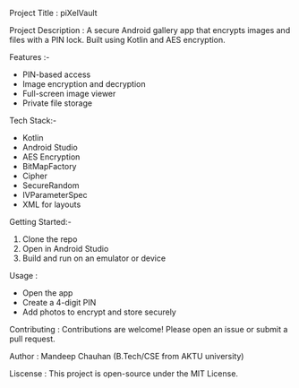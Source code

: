 Project Title : piXelVault

Project Description : A secure Android gallery app that encrypts images and files with a PIN lock. Built using Kotlin and AES encryption.

Features :-
- PIN-based access
- Image encryption and decryption
- Full-screen image viewer
- Private file storage

Tech Stack:-
- Kotlin
- Android Studio
- AES Encryption
- BitMapFactory
- Cipher
- SecureRandom
- IVParameterSpec
- XML for layouts

Getting Started:-
1. Clone the repo
2. Open in Android Studio
3. Build and run on an emulator or device

Usage : 
- Open the app
- Create a 4-digit PIN
- Add photos to encrypt and store securely

Contributing : Contributions are welcome! Please open an issue or submit a pull request.

Author : Mandeep Chauhan (B.Tech/CSE from AKTU university)

Liscense : This project is open-source under the MIT License.
